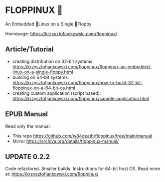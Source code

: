 # FLOPPINUX 💾

An Embedded 🐧Linux on a Single 💾Floppy

Homepage: https://krzysztofjankowski.com/floppinux/


## Article/Tutorial
- creating distribution on 32-bit systems: https://krzysztofjankowski.com/floppinux/floppinux-an-embedded-linux-on-a-single-floppy.html
- building on 64-bit systems: https://krzysztofjankowski.com/floppinux/how-to-build-32-bit-floppinux-on-a-64-bit-os.html
- creating custom application (script based): https://krzysztofjankowski.com/floppinux/sample-application.html

## EPUB Manual
Read only the manual:

- This repo https://github.com/w84death/floppinux/tree/main/manual
- Mirror https://archive.org/details/floppinux-manual/

## UPDATE 0.2.2

Code refactored. Smaller builds. Instructions for 64-bit host OS.
Read more at: https://krzysztofjankowski.com/floppinux/

